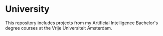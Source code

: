 # University
This repository includes projects from my Artificial Intelligence Bachelor's degree courses at the Vrije Universiteit Amsterdam.
